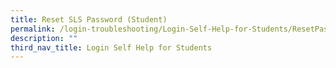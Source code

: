 ```yaml
---
title: Reset SLS Password (Student)
permalink: /login-troubleshooting/Login-Self-Help-for-Students/ResetPasswordStudent/
description: ""
third_nav_title: Login Self Help for Students
---
```

